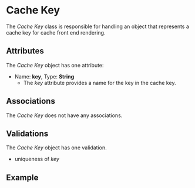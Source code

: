 # Cache Key

The *Cache Key* class is responsible for handling an object that represents a cache key for cache front end rendering.

## Attributes

The *Cache Key* object has one attribute:

  * Name: <b>key</b>, Type: <b>String</b>
    * The _key_ attribute provides a name for the key in the cache key.

## Associations

The *Cache Key* does not have any associations.

## Validations

The *Cache Key* object has one validation.

  * uniqueness of _key_

## Example
